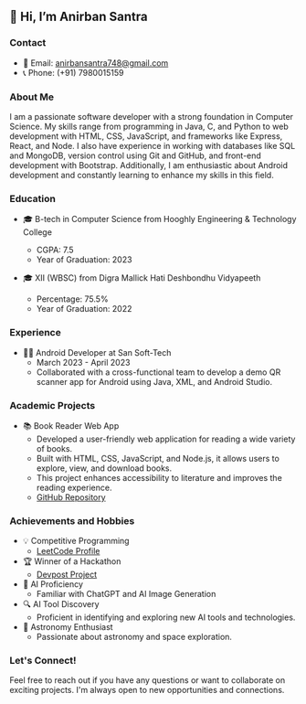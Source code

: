 ## 👋 Hi, I’m Anirban Santra

### Contact
- 📧 Email: anirbansantra748@gmail.com
- 📞 Phone: (+91) 7980015159

### About Me
I am a passionate software developer with a strong foundation in Computer Science. My skills range from programming in Java, C, and Python to web development with HTML, CSS, JavaScript, and frameworks like Express, React, and Node. I also have experience in working with databases like SQL and MongoDB, version control using Git and GitHub, and front-end development with Bootstrap. Additionally, I am enthusiastic about Android development and constantly learning to enhance my skills in this field.

### Education
- 🎓 B-tech in Computer Science from Hooghly Engineering & Technology College
  - CGPA: 7.5
  - Year of Graduation: 2023

- 🎓 XII (WBSC) from Digra Mallick Hati Deshbondhu Vidyapeeth
  - Percentage: 75.5%
  - Year of Graduation: 2022

### Experience
- 👨‍💻 Android Developer at San Soft-Tech
  - March 2023 - April 2023
  - Collaborated with a cross-functional team to develop a demo QR scanner app for Android using Java, XML, and Android Studio.

### Academic Projects
- 📚 Book Reader Web App
  - Developed a user-friendly web application for reading a wide variety of books.
  - Built with HTML, CSS, JavaScript, and Node.js, it allows users to explore, view, and download books.
  - This project enhances accessibility to literature and improves the reading experience.
  - [GitHub Repository](https://github.com/anirbansantra748/bookify)

### Achievements and Hobbies
- 💡 Competitive Programming
  - [LeetCode Profile](https://leetcode.com/Anirbansantra/)
- 🏆 Winner of a Hackathon
  - [Devpost Project](https://devpost.com/software/inclusivehorizon-web-app)
- 🤖 AI Proficiency
  - Familiar with ChatGPT and AI Image Generation
- 🔍 AI Tool Discovery
  - Proficient in identifying and exploring new AI tools and technologies.
- 🌌 Astronomy Enthusiast
  - Passionate about astronomy and space exploration.

### Let's Connect!
Feel free to reach out if you have any questions or want to collaborate on exciting projects. I'm always open to new opportunities and connections.
